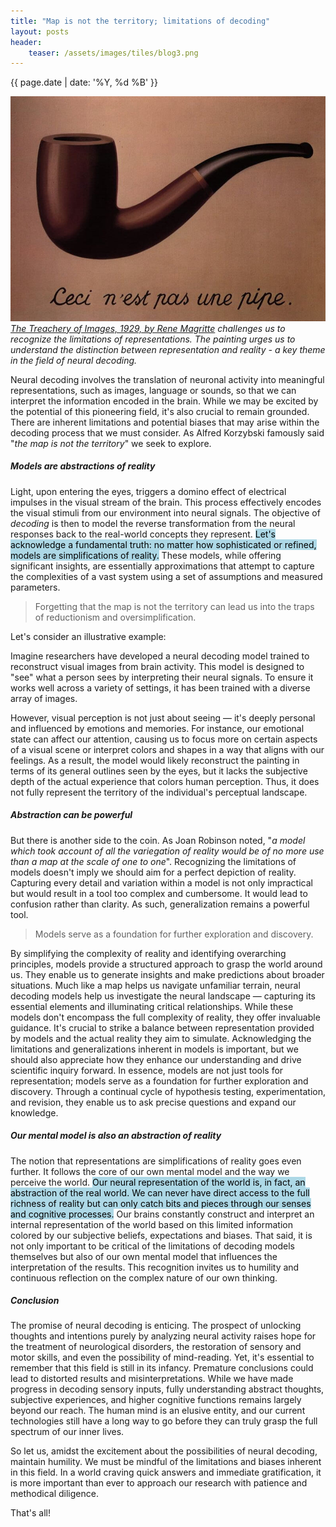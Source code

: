 ```yaml
---
title: "Map is not the territory; limitations of decoding"
layout: posts
header:
    teaser: /assets/images/tiles/blog3.png
---
```


{{ page.date | date: '%Y, %d %B' }}

![The treachery of images](/assets/images/blog/the-treachery-of-images.jpeg)
*[The Treachery of Images, 1929, by Rene Magritte](https://www.renemagritte.org/the-treachery-of-images.jsp#) challenges us to recognize the limitations of representations. The painting urges us to understand the distinction between representation and reality - a key theme in the field of neural decoding.*

Neural decoding involves the translation of neuronal activity into meaningful representations, such as images, language or sounds, so that we can interpret the information encoded in the brain. While we may be excited by the potential of this pioneering field, it's also crucial to remain grounded. There are inherent limitations and potential biases that may arise within the decoding process that we must consider. As Alfred Korzybski famously said "_the map is not the territory_" we seek to explore.


##### Models are abstractions of reality

Light, upon entering the eyes, triggers a domino effect of electrical impulses in the visual stream of the brain.  This process effectively encodes the visual stimuli from our environment into neural signals. The objective of _decoding_ is then to model the reverse transformation from the neural responses back to the real-world concepts they represent. <mark style="background-color: lightblue">Let's acknowledge a fundamental truth: no matter how sophisticated or refined, models are simplifications of reality.</mark> These models, while offering significant insights, are essentially approximations that attempt to capture the complexities of a vast system using a set of assumptions and measured parameters.

> Forgetting that the map is not the territory can lead us into the traps of reductionism and oversimplification.

Let's consider an illustrative example:

Imagine researchers have developed a neural decoding model trained to reconstruct visual images from brain activity. This model is designed to "see" what a person sees by interpreting their neural signals. To ensure it works well across a variety of settings, it has been trained with a diverse array of images. 

However, visual perception is not just about seeing — it's deeply personal and influenced by emotions and memories. For instance, our emotional state can affect our attention, causing us to focus more on certain aspects of a visual scene or interpret colors and shapes in a way that aligns with our feelings. As a result, the model would likely reconstruct the painting in terms of its general outlines seen by the eyes, but it lacks the subjective depth of the actual experience that colors human perception. Thus, it does not fully represent the territory of the individual's perceptual landscape.


##### Abstraction can be powerful

But there is another side to the coin. As Joan Robinson noted, "_a model which took account of all the variegation of reality would be of no more use than a map at the scale of one to one_". Recognizing the limitations of models doesn't imply we should aim for a perfect depiction of reality. Capturing every detail and variation within a model is not only impractical but would result in a tool too complex and cumbersome. It would lead to confusion rather than clarity. As such, generalization remains a powerful tool.

> Models serve as a foundation for further exploration and discovery.

By simplifying the complexity of reality and identifying overarching principles, models provide a structured approach to grasp the world around us. They enable us to generate insights and make predictions about broader situations. Much like a map helps us navigate unfamiliar terrain, neural decoding models help us investigate the neural landscape — capturing its essential elements and illuminating critical relationships. While these models don't encompass the full complexity of reality, they offer invaluable guidance. It's crucial to strike a balance between representation provided by models and the actual reality they aim to simulate. Acknowledging the limitations and generalizations inherent in models is important, but we should also appreciate how they enhance our understanding and drive scientific inquiry forward. In essence, models are not just tools for representation; models serve as a foundation for further exploration and discovery. Through a continual cycle of hypothesis testing, experimentation, and revision, they enable us to ask precise questions and expand our knowledge.


##### Our mental model is also an abstraction of reality

The notion that representations are simplifications of reality goes even further. It follows the core of our own mental model and the way we perceive the world. <mark style="background-color: lightblue">Our neural representation of the world is, in fact, an abstraction of the real world. We can never have direct access to the full richness of reality but can only catch bits and pieces through our senses and cognitive processes.</mark> Our brains constantly construct and interpret an internal representation of the world based on this limited information colored by our subjective beliefs, expectations and biases. That said, it is not only important to be critical of the limitations of decoding models themselves but also of our own mental model that influences the interpretation of the results. This recognition invites us to humility and continuous reflection on the complex nature of our own thinking.

##### Conclusion

The promise of neural decoding is enticing. The prospect of unlocking thoughts and intentions purely by analyzing neural activity raises hope for the treatment of neurological disorders, the restoration of sensory and motor skills, and even the possibility of mind-reading. Yet, it's essential to remember that this field is still in its infancy. Premature conclusions could lead to distorted results and misinterpretations. While we have made progress in decoding sensory inputs, fully understanding abstract thoughts, subjective experiences, and higher cognitive functions remains largely beyond our reach. The human mind is an elusive entity, and our current technologies still have a long way to go before they can truly grasp the full spectrum of our inner lives. 

So let us, amidst the excitement about the possibilities of neural decoding, maintain humility. We must be mindful of the limitations and biases inherent in this field. In a world craving quick answers and immediate gratification, it is more important than ever to approach our research with patience and methodical diligence.

That's all!